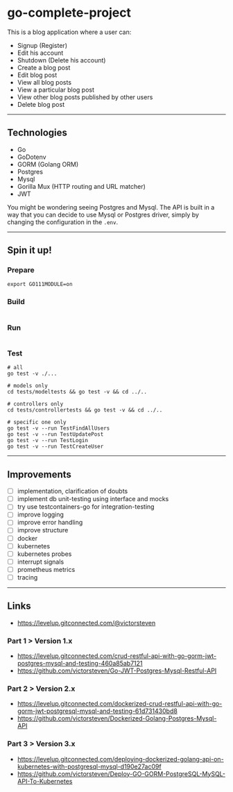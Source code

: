 
# go-complete-project

This is a blog application where a user can:
- Signup (Register)
- Edit his account
- Shutdown (Delete his account)
- Create a blog post
- Edit blog post
- View all blog posts
- View a particular blog post
- View other blog posts published by other users
- Delete blog post

---

## Technologies

- Go
- GoDotenv
- GORM (Golang ORM)
- Postgres
- Mysql
- Gorilla Mux (HTTP routing and URL matcher)
- JWT

You might be wondering seeing Postgres and Mysql. The API is built in a way that you can decide to use Mysql or Postgres driver, simply by changing the configuration in the `.env`.

---

## Spin it up!

### Prepare
```
export GO111MODULE=on
```

### Build
```
```

### Run
```
```

### Test
```
# all
go test -v ./...

# models only
cd tests/modeltests && go test -v && cd ../..

# controllers only
cd tests/controllertests && go test -v && cd ../..

# specific one only
go test -v --run TestFindAllUsers
go test -v --run TestUpdatePost
go test -v --run TestLogin
go test -v --run TestCreateUser
```

---

## Improvements

- [ ] implementation, clarification of doubts
- [ ] implement db unit-testing using interface and mocks
- [ ] try use testcontainers-go for integration-testing
- [ ] improve logging
- [ ] improve error handling
- [ ] improve structure
- [ ] docker
- [ ] kubernetes
- [ ] kubernetes probes
- [ ] interrupt signals
- [ ] prometheus metrics
- [ ] tracing

---

## Links

- https://levelup.gitconnected.com/@victorsteven

### Part 1 > Version 1.x
- https://levelup.gitconnected.com/crud-restful-api-with-go-gorm-jwt-postgres-mysql-and-testing-460a85ab7121
- https://github.com/victorsteven/Go-JWT-Postgres-Mysql-Restful-API

### Part 2 > Version 2.x
- https://levelup.gitconnected.com/dockerized-crud-restful-api-with-go-gorm-jwt-postgresql-mysql-and-testing-61d731430bd8
- https://github.com/victorsteven/Dockerized-Golang-Postgres-Mysql-API

### Part 3 > Version 3.x
- https://levelup.gitconnected.com/deploying-dockerized-golang-api-on-kubernetes-with-postgresql-mysql-d190e27ac09f
- https://github.com/victorsteven/Deploy-GO-GORM-PostgreSQL-MySQL-API-To-Kubernetes

